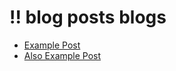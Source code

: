 !! blog posts
blogs
===

* [Example Post](/blog/example-post "Example Post")
* [Also Example Post](/blog/also-example-post "Also Example Post")
